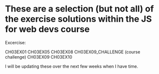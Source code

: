# These are a selection (but not all) of the exercise solutions within the JS for web devs course


Excercise: 

CH03EX01
CH03EX05
CH03EX08
CH03EX09_CHALLENGE  (course challenge)
CH03EX09
CH03EX10


I will be updating these over the next few weeks when I have time.
